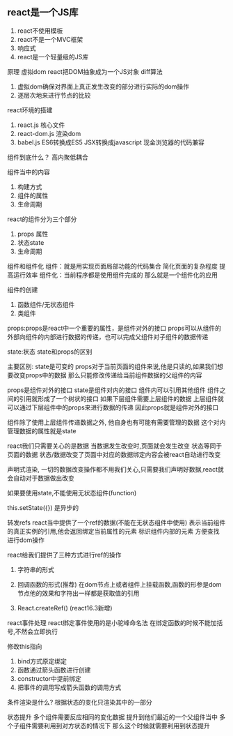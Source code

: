 ## react是一个JS库
1. react不使用模板
2. react不是一个MVC框架
3. 响应式
4. react是一个轻量级的JS库


原理
  虚拟dom  react把DOM抽象成为一个JS对象
  diff算法

  1. 虚拟dom确保对界面上真正发生改变的部分进行实际的dom操作
  2. 逐层次地来进行节点的比较
   
react环境的搭建
1. react.js 核心文件
2. react-dom.js 渲染dom
3. babel.js  ES6转换成ES5   JSX转换成javascript  现金浏览器的代码兼容

组件到底什么？
高内聚低耦合

组件当中的内容
1. 构建方式
2. 组件的属性
3. 生命周期

react的组件分为三个部分
1. props 属性
2. 状态state
3. 生命周期

组件和组件化
组件：就是用实现页面局部功能的代码集合   简化页面的复杂程度  提高运行效率
组件化：当前程序都是使用组件完成的  那么就是一个组件化的应用

组件的创建
1. 函数组件/无状态组件
2. 类组件

props:props是react中一个重要的属性，是组件对外的接口  props可以从组件的外部向组件的内部进行数据的传递，也可以完成父组件对子组件的数据传递

state:状态
state和props的区别

主要区别:
state是可变的
props对于当前页面的组件来说,他是只读的,如果我们想要改变props中的数据 那么只能修改传递给当前组件数据的父组件的内容

props是组件对外的接口  state是组件对内的接口
组件内可以引用其他组件 组件之间的引用就形成了一个树状的接口  如果下层组件需要上层组件的数据
上层组件就可以通过下层组件中的props来进行数据的传递  因此props就是组件对外的接口

组件除了使用上层组件传递数据之外, 他自身也有可能有需要管理的数据 这个对内管理数据的属性就是state

react我们只需要关心的是数据  当数据发生改变时,页面就会发生改变
状态等同于页面的数据  状态/数据改变了页面中对应的数据绑定内容会被react自动进行改变

声明式渲染,  一切的数据改变操作都不用我们关心,只需要我们声明好数据,react就会自动对于数据做出改变


如果要使用state,不能使用无状态组件(function)


this.setState({}) 是异步的


转发refs  react当中提供了一个ref的数据(不能在无状态组件中使用)
表示当前组件的真正实例的引用,他会返回绑定当前属性的元素
标识组件内部的元素  方便查找  进行dom操作

react给我们提供了三种方式进行ref的操作
1. 字符串的形式
2. 回调函数的形式(推荐)
  在dom节点上或者组件上挂载函数,函数的形参是dom节点他的效果和字符出一样都是获取值的引用

3. React.createRef() (react16.3新增)


react事件处理  react绑定事件使用的是小驼峰命名法  在绑定函数的时候不能加括号,不然会立即执行

修改this指向
1. bind方式原定绑定
2. 函数通过箭头函数进行创建
3. constructor中提前绑定
4. 把事件的调用写成箭头函数的调用方式

条件渲染是什么?
根据状态的变化只渲染其中的一部分

状态提升
多个组件需要反应相同的变化数据  提升到他们最近的一个父组件当中
多个子组件需要利用到对方状态的情况下  那么这个时候就需要利用到状态提升


